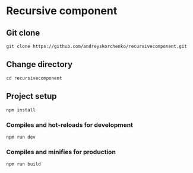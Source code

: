 # Recursive component

## Git clone

```
git clone https://github.com/andreyskorchenko/recursivecomponent.git
```

## Change directory

```
cd recursivecomponent
```

## Project setup

```
npm install
```

### Compiles and hot-reloads for development

```
npm run dev
```

### Compiles and minifies for production

```
npm run build
```
